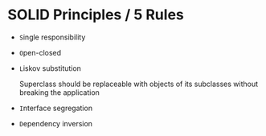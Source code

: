 # SOLID Principles / 5 Rules

- `S`ingle responsibility
    
- `O`pen-closed

- `L`iskov substitution
 
    Superclass should be replaceable with objects of its subclasses without breaking the application


- `I`nterface segregation

- `D`ependency inversion

